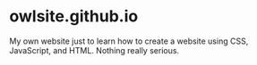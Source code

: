 # owlsite.github.io
My own website just to learn how to create a website using CSS, JavaScript, and HTML. Nothing really serious.

